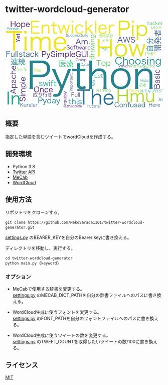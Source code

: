 # twitter-wordcloud-generator

<img src="https://raw.githubusercontent.com/NekoSarada1101/twitter-wordcloud-generator/main/word_cloud/wc_20210124172249.png" width=600px>

## 概要

指定した単語を含むツイートでwordCloudを作成する。

## 開発環境

* Python 3.8
* [Twitter API](https://developer.twitter.com/en)
* [MeCab](https://taku910.github.io/mecab/)
* [WordCloud](http://amueller.github.io/word_cloud/index.html)

## 使用方法

リポジトリをクローンする。

```
git clone https://github.com/NekoSarada1101/twitter-wordcloud-generator.git
```

[settings.py](https://github.com/NekoSarada1101/twitter-wordcloud-generator/blob/main/settings.py)
のBEARER_KEYを自分のBearer keyに書き換える。

ディレクトリを移動し、実行する。

```
cd twitter-wordcloud-generator
python main.py {keyword}
```

### オプション

* MeCabで使用する辞書を変更する。  
  [settings.py](https://github.com/NekoSarada1101/twitter-wordcloud-generator/blob/main/settings.py)
  のMECAB_DICT_PATHを自分の辞書ファイルへのパスに書き換える。


* WordCloud生成に使うフォントを変更する。  
  [settings.py](https://github.com/NekoSarada1101/twitter-wordcloud-generator/blob/main/settings.py)
  のFONT_PATHを自分のフォントファイルへのパスに書き換える。


* WordCloud生成に使うツイートの数を変更する。  
  [settings.py](https://github.com/NekoSarada1101/twitter-wordcloud-generator/blob/main/settings.py)
  のTWEET_COUNTを取得したいツイートの数/100に書き換える。

## ライセンス
[MIT](https://github.com/NekoSarada1101/twitter-wordcloud-generator/blob/main/LICENSE)
